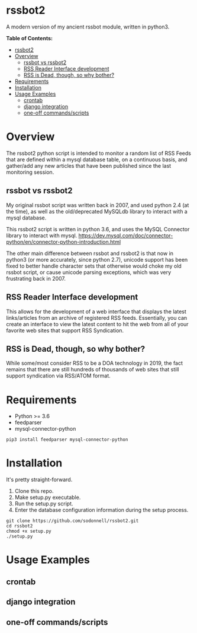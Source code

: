 # rssbot2

A modern version of my ancient rssbot module, written in python3.

**Table of Contents:**
- [rssbot2](#rssbot2)
- [Overview](#Overview)
  - [rssbot vs rssbot2](#rssbot-vs-rssbot2)
  - [RSS Reader Interface development](#RSS-Reader-Interface-development)
  - [RSS is Dead, though, so why bother?](#RSS-is-Dead-though-so-why-bother)
- [Requirements](#Requirements)
- [Installation](#Installation)
- [Usage Examples](#Usage-Examples)
  - [crontab](#crontab)
  - [django integration](#django-integration)
  - [one-off commands/scripts](#one-off-commandsscripts)

# Overview

The rssbot2 python script is intended to monitor a random list of RSS Feeds that are defined within a mysql database table, on a continuous basis, and gather/add any new articles that have been published since the last monitoring session.

## rssbot vs rssbot2

My original rssbot script was written back in 2007, and used python 2.4 (at the time), as well as the old/deprecated MySQLdb library to interact with a mysql database.

This rssbot2 script is written in python 3.6, and uses the MySQL Connector library to interact with mysql. 
https://dev.mysql.com/doc/connector-python/en/connector-python-introduction.html

The other main difference between rssbot and rssbot2 is that now in python3 (or more accurately, since python 2.7), unicode support has been fixed to better handle character sets that otherwise would choke my old rssbot script, or cause unicode parsing exceptions, which was very frustrating back in 2007.

## RSS Reader Interface development

This allows for the development of a web interface that displays the latest links/articles from an archive of registered RSS feeds. Essentially, you can create an interface to view the latest content to hit the web from all of your favorite web sites that support RSS Syndication.

## RSS is Dead, though, so why bother?

While some/most consider RSS to be a DOA technology in 2019, the fact remains that there are still hundreds of thousands of web sites that still support syndication via RSS/ATOM format. 

# Requirements

* Python >= 3.6
* feedparser
* mysql-connector-python

```
pip3 install feedparser mysql-connector-python
```

# Installation

It's pretty straight-forward.

1) Clone this repo.
2) Make setup.py executable.
3) Run the setup.py script.
4) Enter the database configuration information during the setup process.

```
git clone https://github.com/sodonnell/rssbot2.git
cd rssbot2
chmod +x setup.py
./setup.py
```

# Usage Examples

## crontab

## django integration

## one-off commands/scripts
